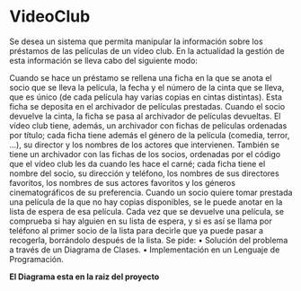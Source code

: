 # VideoClub

Se desea un sistema que permita manipular la información sobre los préstamos de las películas de un vídeo club. En la actualidad la gestión de esta información se lleva cabo del siguiente modo:

Cuando se hace un préstamo se rellena una ficha en la que se anota el socio que se lleva la película, la fecha y el número de la cinta que se lleva, que es único (de cada película hay varias copias en cintas distintas). Esta ficha se deposita en el archivador de películas prestadas. Cuando el socio devuelve la cinta, la ficha se pasa al archivador de películas devueltas. El vídeo club tiene, además, un archivador con fichas de películas ordenadas por título; cada ficha tiene además el género de la película (comedia, terror, ...), su director y los nombres de los actores que intervienen. También se tiene un archivador con las fichas de los socios, ordenadas por el código que el vídeo club les da cuando les hace el carné; cada ficha tiene el nombre del socio, su dirección y teléfono, los nombres de sus directores favoritos, los nombres de sus actores favoritos y los géneros cinematográficos de su preferencia. Cuando un socio quiere tomar prestada una película de la que no hay copias disponibles, se le puede anotar en la lista de espera de esa película. Cada vez que se devuelve una película, se comprueba si hay alguien en su lista de espera, y si es así se llama por teléfono al primer socio de la lista para decirle que ya puede pasar a recogerla, borrándolo después de la lista.
Se pide:
•	Solución del problema a través de un Diagrama de Clases. 
•	Implementación en un Lenguaje de Programación.

**El Diagrama esta en la raiz del proyecto**

